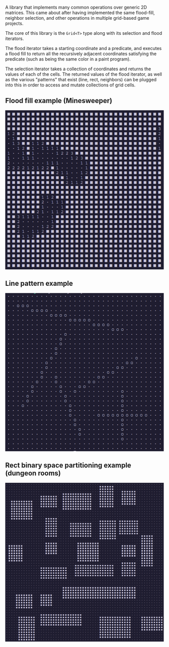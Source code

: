 A library that implements many common operations over generic 2D matrices.
This came about after having implemented the same flood-fill, neighbor
selection, and other operations in multiple grid-based game projects.

The core of this library is the `Grid<T>` type along with its selection and
flood iterators.

The flood iterator takes a starting coordinate and a predicate, and executes
a flood fill to return all the recursively adjacent coordinates satisfying
the predicate (such as being the same color in a paint program).

The selection iterator takes a collection of coordinates and returns the
values of each of the cells. The returned values of the flood iterator, as
well as the various "patterns" that exist (line, rect, neighbors) can be
plugged into this in order to access and mutate collections of grid cells.

## Flood fill example (Minesweeper)

![Flood fill example (Minesweeper)](./assets/minesweeper.png)

## Line pattern example

![Line pattern example](./assets/lines.png)

## Rect binary space partitioning example (dungeon rooms)

![Rect BSP example](./assets/rooms.png)
